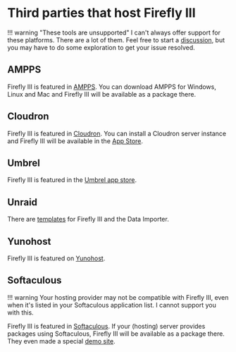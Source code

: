 # Third parties that host Firefly III

!!! warning "These tools are unsupported"
    I can't always offer support for these platforms. There are a lot of them. Feel free to start a [discussion](https://github.com/orgs/firefly-iii/discussions), but you may have to do some exploration to get your issue resolved.

## AMPPS

Firefly III is featured in [AMPPS](https://www.ampps.com/). You can download AMPPS for Windows, Linux and Mac and Firefly III will be available as a package there.

## Cloudron

Firefly III is featured in [Cloudron](https://cloudron.io/). You can install a Cloudron server instance and Firefly III will be available in the [App Store](https://cloudron.io/store/org.fireflyiii.cloudronapp.html).

## Umbrel

Firefly III is featured in the [Umbrel app store](https://umbrel.com/).

## Unraid

There are [templates](https://forums.unraid.net/topic/124146-support-smartphonelover-firefly-iii-data-importer/) for Firefly III and the Data Importer.

## Yunohost

Firefly III is featured on [Yunohost](https://yunohost.org/#/app_firefly-iii).

## Softaculous

!!! warning
    Your hosting provider may not be compatible with Firefly III, even when it's listed in your Softaculous application list. I cannot support you with this.

Firefly III is featured in [Softaculous](https://softaculous.com/). If your (hosting) server provides packages using Softaculous, Firefly III will be available as a package there. They even made a special [demo site](http://www.softaculous.com/softaculous/apps/others/Firefly_III).

